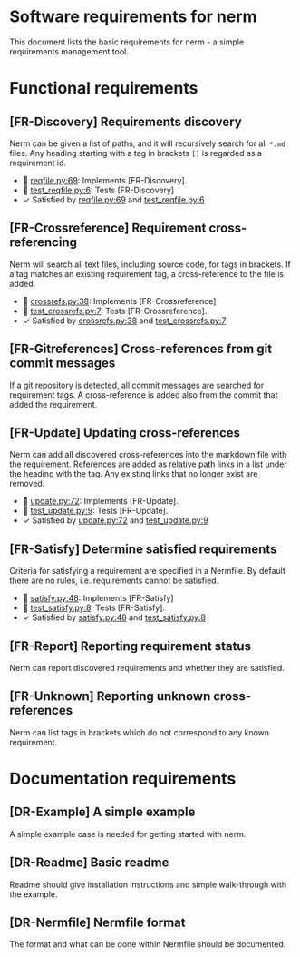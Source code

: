 Software requirements for nerm
==============================

This document lists the basic requirements for nerm - a simple requirements management tool.

Functional requirements
=======================

[FR-Discovery] Requirements discovery
-------------------------------------
Nerm can be given a list of paths, and it will recursively search for all `*.md` files.
Any heading starting with a tag in brackets `[]` is regarded as a requirement id.

- &#128279; [reqfile.py:69](nerm/reqfile.py#L69): Implements [FR-Discovery].
- &#128279; [test_reqfile.py:6](tests/test_reqfile.py#L6): Tests [FR-Discovery]
- &check; Satisfied by [reqfile.py:69](nerm/reqfile.py#L69) and [test_reqfile.py:6](tests/test_reqfile.py#L6)

[FR-Crossreference] Requirement cross-referencing
-------------------------------------------------
Nerm will search all text files, including source code, for tags in brackets.
If a tag matches an existing requirement tag, a cross-reference to the file is added.

- &#128279; [crossrefs.py:38](nerm/crossrefs.py#L38): Implements [FR-Crossreference]
- &#128279; [test_crossrefs.py:7](tests/test_crossrefs.py#L7): Tests [FR-Crossreference].
- &check; Satisfied by [crossrefs.py:38](nerm/crossrefs.py#L38) and [test_crossrefs.py:7](tests/test_crossrefs.py#L7)

[FR-Gitreferences] Cross-references from git commit messages
------------------------------------------------------------
If a git repository is detected, all commit messages are searched for requirement tags.
A cross-reference is added also from the commit that added the requirement.

[FR-Update] Updating cross-references
-------------------------------------
Nerm can add all discovered cross-references into the markdown file with the requirement.
References are added as relative path links in a list under the heading with the tag.
Any existing links that no longer exist are removed.

- &#128279; [update.py:72](nerm/update.py#L72): Implements [FR-Update].
- &#128279; [test_update.py:9](tests/test_update.py#L9): Tests [FR-Update].
- &check; Satisfied by [update.py:72](nerm/update.py#L72) and [test_update.py:9](tests/test_update.py#L9)

[FR-Satisfy] Determine satisfied requirements
---------------------------------------------
Criteria for satisfying a requirement are specified in a Nermfile.
By default there are no rules, i.e. requirements cannot be satisfied.

- &#128279; [satisfy.py:48](nerm/satisfy.py#L48): Implements [FR-Satisfy]
- &#128279; [test_satisfy.py:8](tests/test_satisfy.py#L8): Tests [FR-Satisfy].
- &check; Satisfied by [satisfy.py:48](nerm/satisfy.py#L48) and [test_satisfy.py:8](tests/test_satisfy.py#L8)

[FR-Report] Reporting requirement status
----------------------------------------
Nerm can report discovered requirements and whether they are satisfied.

[FR-Unknown] Reporting unknown cross-references
-----------------------------------------------
Nerm can list tags in brackets which do not correspond to any known requirement.

Documentation requirements
==========================

[DR-Example] A simple example
-----------------------------
A simple example case is needed for getting started with nerm.

[DR-Readme] Basic readme
------------------------
Readme should give installation instructions and simple walk-through with the example.

[DR-Nermfile] Nermfile format
-----------------------------
The format and what can be done within Nermfile should be documented.

